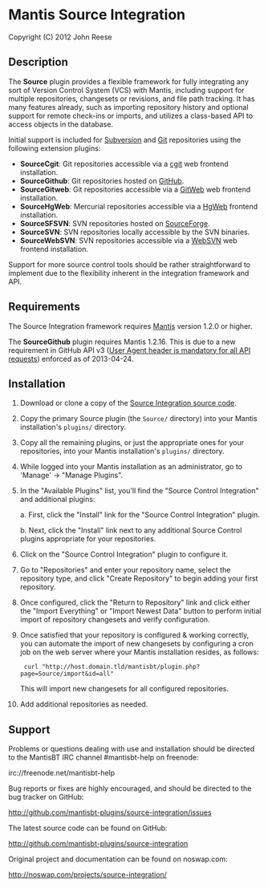 
# Mantis Source Integration

Copyright (C) 2012 John Reese

## Description

The **Source** plugin provides a flexible framework for fully integrating any
sort of Version Control System (VCS) with Mantis, including support for
multiple repositories, changesets or revisions, and file path tracking.
It has many features already, such as importing repository history and
optional support for remote check-ins or imports, and utilizes a
class-based API to access objects in the database.

Initial support is included for [Subversion](http://subversion.apache.org/)
and [Git](http://git-scm.com/) repositories using the following extension
plugins:

* **SourceCgit**: Git repositories accessible via a
  [cgit](http://hjemli.net/git/cgit/) web frontend installation.
* **SourceGithub**: Git repositories hosted on [GitHub](http://github.com/).
* **SourceGitweb**: Git repositories accessible via a
  [GitWeb](https://git.wiki.kernel.org/index.php/Gitweb) web frontend
  installation.
* **SourceHgWeb**: Mercurial repositories accessible via a
  [HgWeb](http://mercurial.selenic.com/wiki/PublishingRepositories#hgweb)
  frontend installation.
* **SourceSFSVN**: SVN repositories hosted on
  [SourceForge](http://sourceforge.net/).
* **SourceSVN**: SVN repositories locally accessible by the SVN binaries.
* **SourceWebSVN**: SVN repositories accessible via a
  [WebSVN](http://www.websvn.info/) web frontend installation.

Support for more source control tools should be rather
straightforward to implement due to the flexibility inherent in the
integration framework and API.

## Requirements

The Source Integration framework requires [Mantis](http://www.mantisbt.org/)
version 1.2.0 or higher.

The **SourceGithub** plugin requires Mantis 1.2.16.
This is due to a new requirement in GitHub API v3
([User Agent header is mandatory for all API requests](http://developer.github.com/changes/2013-04-24-user-agent-required/))
enforced as of 2013-04-24.

## Installation

1. Download or clone a copy of the [Source Integration source
   code](http://github.com/mantisbt-plugins/source-integration/).

2. Copy the primary Source plugin (the `Source/` directory) into your Mantis
   installation's `plugins/` directory.

3. Copy all the remaining plugins, or just the appropriate ones for your
   repositories, into your Mantis installation's `plugins/` directory.

4. While logged into your Mantis installation as an administrator, go to
   'Manage' -> "Manage Plugins".

5. In the "Available Plugins" list, you'll find the "Source Control
   Integration" and additional plugins:

    a. First, click the "Install" link for the "Source Control Integration"
       plugin.

    b. Next, click the "Install" link next to any additional Source Control
       plugins appropriate for your repositories.

6. Click on the "Source Control Integration" plugin to configure it.

7. Go to "Repositories" and enter your repository name, select the
   repository type, and click "Create Repository" to begin adding your first
   repository.

8. Once configured, click the "Return to Repository" link and click either
   the "Import Everything" or "Import Newest Data" button to perform initial
   import of repository changesets and verify configuration.

9. Once satisfied that your repository is configured & working correctly,
   you can automate the import of new changesets by configuring a cron
   job on the web server where your Mantis installation resides, as follows:

        curl "http://host.domain.tld/mantisbt/plugin.php?page=Source/import&id=all"

   This will import new changesets for all configured repositories.

10. Add additional repositories as needed.

## Support

Problems or questions dealing with use and installation should be
directed to the MantisBT IRC channel #mantisbt-help on freenode:

  irc://freenode.net/mantisbt-help

Bug reports or fixes are highly encouraged, and should be directed to
the bug tracker on GitHub:

  http://github.com/mantisbt-plugins/source-integration/issues

The latest source code can be found on GitHub:

  http://github.com/mantisbt-plugins/source-integration

Original project and documentation can be found on noswap.com:

  http://noswap.com/projects/source-integration/
